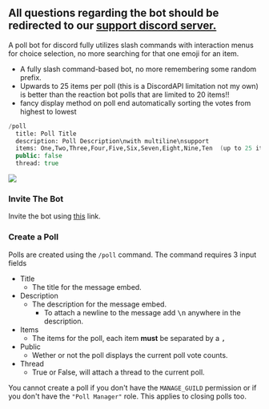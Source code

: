 ## All questions regarding the bot should be redirected to our [support discord server.](https://discord.gg/VZkY8mDJGh)
A poll bot for discord fully utilizes slash commands with interaction menus for choice selection, no more searching for that one emoji for an item.
- A fully slash command-based bot, no more remembering some random prefix.
- Upwards to 25 items per poll (this is a DiscordAPI limitation not my own) is better than the reaction bot polls that are limited to 20 items!!
- fancy display method on poll end automatically sorting the votes from highest to lowest
```Boo
/poll 
  title: Poll Title 
  description: Poll Description\nwith multiline\nsupport
  items: One,Two,Three,Four,Five,Six,Seven,Eight,Nine,Ten  (up to 25 items)
  public: false 
  thread: true
```
![](https://i.imgur.com/x3CSpoP.gif)

### Invite The Bot
Invite the bot using [this](https://discord.com/api/oauth2/authorize?client_id=911731627498041374&permissions=535596367040&scope=applications.commands%20bot) link.
### Create a Poll
Polls are created using the `/poll` command. The command requires 3 input fields
- Title
  - The title for the message embed.
- Description
  - The description for the message embed.
    - To attach a newline to the message add <kbd>\n</kbd> anywhere in the description.
- Items
  - The items for the poll, each item **must** be separated by a <kbd>,</kbd>
- Public
  - Wether or not the poll displays the current poll vote counts.
- Thread
  - True or False, will attach a thread to the current poll. 

You cannot create a poll if you don't have the `MANAGE_GUILD` permission or if you don't have the `"Poll Manager"` role. This applies to closing polls too.
